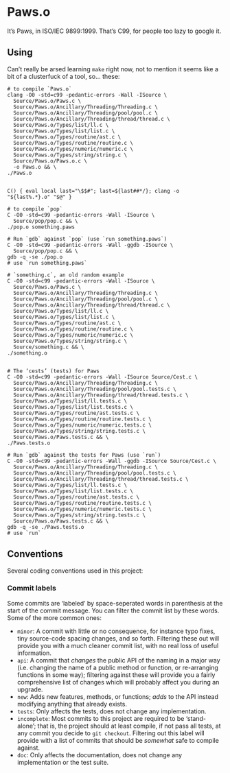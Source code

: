 Paws.o
======
It’s Paws, in ISO/IEC 9899:1999. That’s C99, for people too lazy to google it.

Using
-----
Can’t really be arsed learning `make` right now, not to mention it seems like
a bit of a clusterfuck of a tool, so… these:

    # to compile `Paws.o`
    clang -O0 -std=c99 -pedantic-errors -Wall -ISource \
      Source/Paws.o/Paws.c \
      Source/Paws.o/Ancillary/Threading/Threading.c \
      Source/Paws.o/Ancillary/Threading/pool/pool.c \
      Source/Paws.o/Ancillary/Threading/thread/thread.c \
      Source/Paws.o/Types/list/ll.c \
      Source/Paws.o/Types/list/list.c \
      Source/Paws.o/Types/routine/ast.c \
      Source/Paws.o/Types/routine/routine.c \
      Source/Paws.o/Types/numeric/numeric.c \
      Source/Paws.o/Types/string/string.c \
      Source/Paws.o/Paws.o.c \
      -o Paws.o && \
    ./Paws.o
    
    
    C() { eval local last="\$$#"; last=${last##*/}; clang -o "${last%.*}.o" "$@" }
    
    # to compile `pop`
    C -O0 -std=c99 -pedantic-errors -Wall -ISource \
      Source/pop/pop.c && \
    ./pop.o something.paws
    
    # Run `gdb` against `pop` (use `run something.paws`)
    C -O0 -std=c99 -pedantic-errors -Wall -ggdb -ISource \
      Source/pop/pop.c && \
    gdb -q -se ./pop.o
    # use `run something.paws`
    
    # `something.c`, an old random example
    C -O0 -std=c99 -pedantic-errors -Wall -ISource \
      Source/Paws.o/Paws.c \
      Source/Paws.o/Ancillary/Threading/Threading.c \
      Source/Paws.o/Ancillary/Threading/pool/pool.c \
      Source/Paws.o/Ancillary/Threading/thread/thread.c \
      Source/Paws.o/Types/list/ll.c \
      Source/Paws.o/Types/list/list.c \
      Source/Paws.o/Types/routine/ast.c \
      Source/Paws.o/Types/routine/routine.c \
      Source/Paws.o/Types/numeric/numeric.c \
      Source/Paws.o/Types/string/string.c \
      Source/something.c && \
    ./something.o
    
    
    # The ‘cests’ (tests) for Paws
    C -O0 -std=c99 -pedantic-errors -Wall -ISource Source/Cest.c \
      Source/Paws.o/Ancillary/Threading/Threading.c \
      Source/Paws.o/Ancillary/Threading/pool/pool.tests.c \
      Source/Paws.o/Ancillary/Threading/thread/thread.tests.c \
      Source/Paws.o/Types/list/ll.tests.c \
      Source/Paws.o/Types/list/list.tests.c \
      Source/Paws.o/Types/routine/ast.tests.c \
      Source/Paws.o/Types/routine/routine.tests.c \
      Source/Paws.o/Types/numeric/numeric.tests.c \
      Source/Paws.o/Types/string/string.tests.c \
      Source/Paws.o/Paws.tests.c && \
    ./Paws.tests.o
    
    # Run `gdb` against the tests for Paws (use `run`)
    C -O0 -std=c99 -pedantic-errors -Wall -ggdb -ISource Source/Cest.c \
      Source/Paws.o/Ancillary/Threading/Threading.c \
      Source/Paws.o/Ancillary/Threading/pool/pool.tests.c \
      Source/Paws.o/Ancillary/Threading/thread/thread.tests.c \
      Source/Paws.o/Types/list/ll.tests.c \
      Source/Paws.o/Types/list/list.tests.c \
      Source/Paws.o/Types/routine/ast.tests.c \
      Source/Paws.o/Types/routine/routine.tests.c \
      Source/Paws.o/Types/numeric/numeric.tests.c \
      Source/Paws.o/Types/string/string.tests.c \
      Source/Paws.o/Paws.tests.c && \
    gdb -q -se ./Paws.tests.o
    # use `run`

Conventions
-----------
Several coding conventions used in this project:

### Commit labels
Some commits are ‘labeled’ by space-seperated words in parenthesis at the
start of the commit message. You can filter the commit list by these words.
Some of the more common ones:

- `minor`: A commit with little or no consequence, for instance typo fixes,
  tiny source-code spacing changes, and so forth. Filtering these out will
  provide you with a much cleaner commit list, with no real loss of useful
  information.
- `api`: A commit that *changes* the public API of the naming in a major way
  (i.e. changing the name of a public method or function, or re-arranging
  functions in some way); filtering against these will provide you a fairly
  comprehensive list of changes which will probably affect you during an
  upgrade.
- `new`: Adds new features, methods, or functions; *adds* to the API instead
  modifying anything that already exists.
- `tests`: Only affects the tests, does not change any implementation.
- `incomplete`: Most commits to this project are required to be ‘stand-alone’;
  that is, the project should at least compile, if not pass all tests, at any
  commit you decide to `git checkout`. Filtering out this label will provide
  with a list of commits that should be *somewhat* safe to compile against.
- `doc`: Only affects the documentation, does not change any implementation or
  the test suite.
